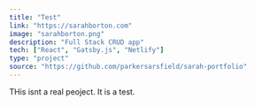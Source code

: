 ```yaml
---
title: "Test"
link: "https://sarahborton.com"
image: "sarahborton.png"
description: "Full Stack CRUD app"
tech: ["React", "Gatsby.js", "Netlify"]
type: "project"
source: "https://github.com/parkersarsfield/sarah-portfolio"
---
```


THis isnt a real peoject. It is a test.
